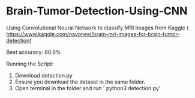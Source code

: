 # Brain-Tumor-Detection-Using-CNN

Using Convolutional Neural Network to classify MRI Images from Kaggle ( https://www.kaggle.com/navoneel/brain-mri-images-for-brain-tumor-detection)

Best accuracy: 80.6%

Running the Script:
 1. Download detection.py
 2. Ensure you download the dataset in the same folder.
 3. Open terminal in the folder and run ' python3 detection.py'
 
